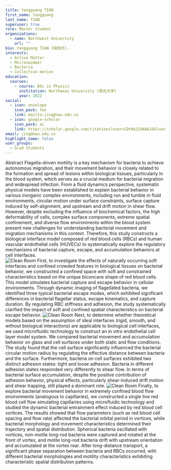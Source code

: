 ```yaml
---
title: Yangguang TIAN
first_name: Yangguang
last_name: TIAN
superuser: true
role: Master student
organizations:
  - name: Northwest University
    url: ""
bio: Yangguang TIAN (田阳光).
interests:
  - Active Matter
  - Microswimmer
  - Bacteria
  - Collective motion
education:
  courses:
    - course: BSc in Physics
      institution: Northweas University (西北大学)
      year: 2022
social:
  - icon: envelope
    icon_pack: fas
    link: mailto:jing@nwu.edu.cn
  - icon: google-scholar
    icon_pack: ai
    link: https://scholar.google.com/citations?user=CDtNe2IAAAAJ&hl=en
email: jing@nwu.edu.cn
highlight_name: false
user_groups:
  - Grad Students
---
```

Abstract 
Flagella-driven motility is a key mechanism for bacteria to achieve autonomous migration, and their movement behavior is closely related to the formation and spread of lesions within biological tissues, particularly in the blood system, which serves as a crucial medium for bacterial migration and widespread infection. From a fluid dynamics perspective, systematic physical models have been established to explain bacterial behavior in various inorganic complex environments, including run and tumble in fluid environments, circular motion under surface constraints, surface capture induced by self-alignment, and upstream and drift motion in shear flow. However, despite excluding the influence of biochemical factors, the high deformability of cells, complex surface components, extreme spatial confinement, and diverse flow environments within the blood system present new challenges for understanding bacterial movement and migration mechanisms in this context. Therefore, this study constructs a biological interface model composed of red blood cells (RBCs) and human vascular endothelial cells (HUVECs) to systematically explore the regulatory mechanisms of bacterial capture, escape, and accumulation behaviors at cell interfaces.  
![Clean Room](BacteriaRBC.png)
First, to investigate the effects of naturally occurring soft interfaces and confined crowded features in biological tissues on bacterial behavior, we constructed a confined space with soft and constrained characteristics based on the unique biconcave shape of red blood cells. This model simulates bacterial capture and escape behavior in cellular environments. Through dynamic imaging of flagellated bacteria, we identified three typical bacterial escape modes, which exhibited significant differences in bacterial flagellar status, escape kinematics, and capture duration. By regulating RBC stiffness and adhesion, the study systematically clarified the impact of soft and confined spatial characteristics on bacterial escape behavior. 
![Clean Room](BacteriaCell.jpg)
Next, to determine whether theoretical models based on the assumption of ideal interfaces (rigid, smooth, and without biological interactions) are applicable to biological cell interfaces, we used microfluidic technology to construct an in vitro endothelial cell layer model system. We compared bacterial movement and accumulation behavior on glass and cell surfaces under both static and flow conditions. The study found that the cell surface significantly influenced the bacterial circular motion radius by regulating the effective distance between bacteria and the surface. Furthermore, bacteria on cell surfaces exhibited two distinct adhesion states: tight and loose adhesion. Bacteria in different adhesion states responded very differently to shear flow. In terms of bacterial surface accumulation, despite the positive contribution of adhesion behavior, physical effects, particularly shear-induced drift motion and shear trapping, still played a dominant role. 
![Clean Room](![[assets/media/BacteriaRBC.png]])
Finally, to explore bacterial movement behavior in extremely confined blood flow environments (analogous to capillaries), we constructed a single line red blood cell flow simulating capillaries using microfluidic technology and studied the dynamic bacterial entrainment effect induced by red blood cell vortices. The results showed that flow parameters (such as red blood cell spacing and flow rate) affected the bacterial orbital period in vortices, while bacterial morphology and movement characteristics determined their trajectory and spatial distribution. Spherical bacteria oscillated with vortices, non-motile long-rod bacteria were captured and rotated at the front of vortex, and motile long-rod bacteria drift with upstream orientation and accumulated at the vortex rear. After long-distance transport, a significant phase separation between bacteria and RBCs occurred, with different bacterial morphologies and motility characteristics exhibiting characteristic spatial distribution patterns. 